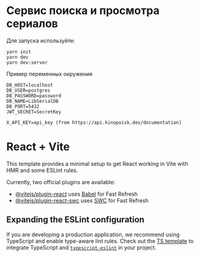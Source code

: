 # Сервис поиска и просмотра сериалов

Для запуска используйте:
```
yarn init
yarn dev
yarn dev:server
```

Пример переменных окружения
```
DB_HOST=localhost
DB_USER=postgres
DB_PASSWORD=password
DB_NAME=LibSerialDB
DB_PORT=5432
JWT_SECRET=SecretKey

X_API_KEY=api_key (from https://api.kinopoisk.dev/documentation)
```
# React + Vite

This template provides a minimal setup to get React working in Vite with HMR and some ESLint rules.

Currently, two official plugins are available:

- [@vitejs/plugin-react](https://github.com/vitejs/vite-plugin-react/blob/main/packages/plugin-react/README.md) uses [Babel](https://babeljs.io/) for Fast Refresh
- [@vitejs/plugin-react-swc](https://github.com/vitejs/vite-plugin-react-swc) uses [SWC](https://swc.rs/) for Fast Refresh

## Expanding the ESLint configuration

If you are developing a production application, we recommend using TypeScript and enable type-aware lint rules. Check out the [TS template](https://github.com/vitejs/vite/tree/main/packages/create-vite/template-react-ts) to integrate TypeScript and [`typescript-eslint`](https://typescript-eslint.io) in your project.
